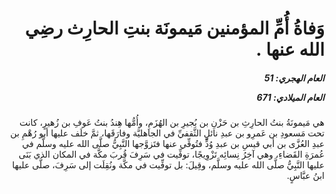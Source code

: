 <h1 dir="rtl">وَفاةُ أُمِّ المؤمنين مَيمونَة بنتِ الحارِث رضِي الله عنها .</h1>

<h5 dir="rtl">العام الهجري:  51

العام الميلادي: 671

</h5>

<p dir="rtl">هي مَيمونَةُ بنتُ الحارِثِ بن حَزْنِ بن بُجيرِ بن الهُزَمِ، وأُمُّها هِندُ بنتُ عَوفِ بن زُهيرٍ، كانت تحت مَسعودِ بن عَمرِو بن عبدِ نائلٍ الثَّقفيِّ في الجاهليَّة وفارَقَها، ثمَّ خلَف عليها أبو رُهْمِ بن عبدِ العُزَّى بن أبي قيسِ بن عبدِ وُدٍّ فتُوفِّي عنها فتَزوَّجها النَّبِيُّ صلَّى الله عليه وسلَّم في عُمرَةِ القَضاءِ، وهي آخِرُ نِسائِه تَزْوِيجًا، توفِّيت في سَرِفَ قُربَ مكَّة في المكان الذي بَنَى عليها النَّبِيُّ صلَّى الله عليه وسلَّم، وقِيلَ: بل توفِّيت في مكَّة ونُقِلَت إلى سَرِفَ، صلَّى عليها ابنُ عبَّاسٍ.</p></br>
